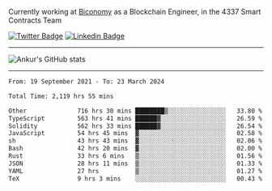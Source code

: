 Currently working at [Biconomy](https://biconomy.io/) as a Blockchain Engineer, in the 4337 Smart Contracts Team

 [![Twitter Badge](https://img.shields.io/badge/-@ankurdubey521-1ca0f1?style=flat-square&labelColor=1ca0f1&logo=twitter&logoColor=white&link=https://twitter.com/ankurdubey521)](https://twitter.com/ankurdubey521) [![Linkedin Badge](https://img.shields.io/badge/-ankurdubey521-blue?style=flat-square&logo=Linkedin&logoColor=white&link=https://www.linkedin.com/in/ankurdubey521/)](https://www.linkedin.com/in/ankurdubey521/)

<hr/>

![Ankur's GitHub stats](https://github-readme-stats.vercel.app/api?username=ankurdubey521&count_private=true&theme=radical)

<hr/>

<!--START_SECTION:waka-->

```txt
From: 19 September 2021 - To: 23 March 2024

Total Time: 2,119 hrs 55 mins

Other              716 hrs 30 mins ████████▒░░░░░░░░░░░░░░░░   33.80 %
TypeScript         563 hrs 41 mins ██████▓░░░░░░░░░░░░░░░░░░   26.59 %
Solidity           562 hrs 33 mins ██████▓░░░░░░░░░░░░░░░░░░   26.54 %
JavaScript         54 hrs 45 mins  ▓░░░░░░░░░░░░░░░░░░░░░░░░   02.58 %
sh                 43 hrs 43 mins  ▓░░░░░░░░░░░░░░░░░░░░░░░░   02.06 %
Bash               42 hrs 20 mins  ▓░░░░░░░░░░░░░░░░░░░░░░░░   02.00 %
Rust               33 hrs 6 mins   ▒░░░░░░░░░░░░░░░░░░░░░░░░   01.56 %
JSON               28 hrs 11 mins  ▒░░░░░░░░░░░░░░░░░░░░░░░░   01.33 %
YAML               27 hrs          ▒░░░░░░░░░░░░░░░░░░░░░░░░   01.27 %
TeX                9 hrs 3 mins    ░░░░░░░░░░░░░░░░░░░░░░░░░   00.43 %
```

<!--END_SECTION:waka-->

